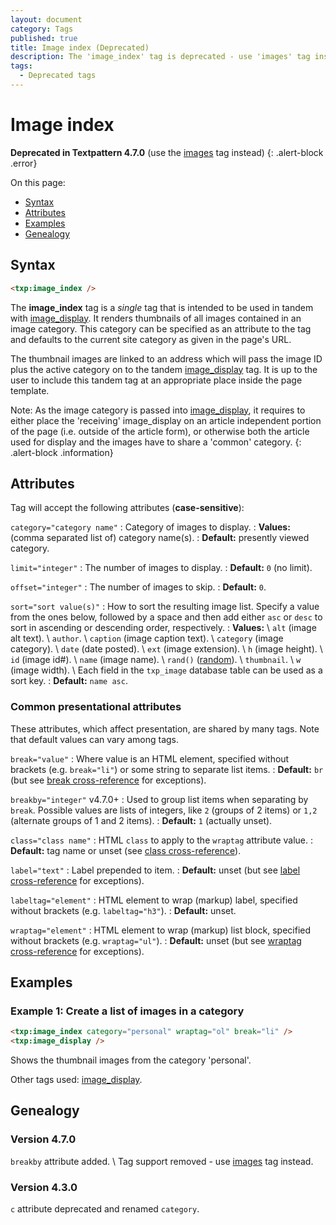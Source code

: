 ```yaml
---
layout: document
category: Tags
published: true
title: Image index (Deprecated)
description: The 'image_index' tag is deprecated - use 'images' tag instead.
tags:
  - Deprecated tags
---
```


# Image index

**Deprecated in Textpattern 4.7.0** (use the [images](images) tag instead)
{: .alert-block .error}

On this page:

* [Syntax](#syntax)
* [Attributes](#attributes)
* [Examples](#examples)
* [Genealogy](#genealogy)

## Syntax

~~~ html
<txp:image_index />
~~~

The **image_index** tag is a *single* tag that is intended to be used in tandem with [image_display](image_display). It renders thumbnails of all images contained in an image category. This category can be specified as an attribute to the tag and defaults to the current site category as given in the page's URL.

The thumbnail images are linked to an address which will pass the image ID plus the active category on to the tandem [image_display](image_display) tag. It is up to the user to include this tandem tag at an appropriate place inside the page template.

Note: As the image category is passed into [image_display](image_display), it requires to either place the 'receiving' image_display on an article independent portion of the page (i.e. outside of the article form), or otherwise both the article used for display and the images have to share a 'common' category.
{: .alert-block .information}

## Attributes

Tag will accept the following attributes (**case-sensitive**):

`category="category name"`
: Category of images to display.
: **Values:** (comma separated list of) category name(s).
: **Default:** presently viewed category.

`limit="integer"`
: The number of images to display.
: **Default:** `0` (no limit).

`offset="integer"`
: The number of images to skip.
: **Default:** `0`.

`sort="sort value(s)"`
: How to sort the resulting image list. Specify a value from the ones below, followed by a space and then add either `asc` or `desc` to sort in ascending or descending order, respectively.
: **Values:** \\
`alt` (image alt text). \\
`author`. \\
`caption` (image caption text). \\
`category` (image category). \\
`date` (date posted). \\
`ext` (image extension). \\
`h` (image height). \\
`id` (image id#). \\
`name` (image name). \\
`rand()` ([random](https://dev.mysql.com/doc/refman/5.7/en/mathematical-functions.html#function_rand)). \\
`thumbnail`. \\
`w` (image width). \\
Each field in the `txp_image` database table can be used as a sort key.
: **Default:** `name asc`.

### Common presentational attributes

These attributes, which affect presentation, are shared by many tags. Note that default values can vary among tags.

`break="value"`
: Where value is an HTML element, specified without brackets (e.g. `break="li"`) or some string to separate list items.
: **Default:** `br` (but see [break cross-reference](https://docs.textpattern.com/tags/tag-attributes-cross-reference#break) for exceptions).

`breakby="integer"` <span class="footnote warning">v4.7.0+</span>
: Used to group list items when separating by `break`. Possible values are lists of integers, like `2` (groups of 2 items) or `1,2` (alternate groups of 1 and 2 items).
: **Default:** `1` (actually unset).

`class="class name"`
: HTML `class` to apply to the `wraptag` attribute value.
: **Default:** tag name or unset (see [class cross-reference](https://docs.textpattern.com/tags/tag-attributes-cross-reference#class)).

`label="text"`
: Label prepended to item.
: **Default:** unset (but see [label cross-reference](https://docs.textpattern.com/tags/tag-attributes-cross-reference#label) for exceptions).

`labeltag="element"`
: HTML element to wrap (markup) label, specified without brackets (e.g. `labeltag="h3"`).
: **Default:** unset.

`wraptag="element"`
: HTML element to wrap (markup) list block, specified without brackets (e.g. `wraptag="ul"`).
: **Default:** unset (but see [wraptag cross-reference](https://docs.textpattern.com/tags/tag-attributes-cross-reference#wraptag) for exceptions).

## Examples

### Example 1: Create a list of images in a category

~~~ html
<txp:image_index category="personal" wraptag="ol" break="li" />
<txp:image_display />
~~~

Shows the thumbnail images from the category 'personal'.

Other tags used: [image_display](image_display).

## Genealogy

### Version 4.7.0

`breakby` attribute added. \\
Tag support removed - use [images](images) tag instead.

### Version 4.3.0

`c` attribute deprecated and renamed `category`.
